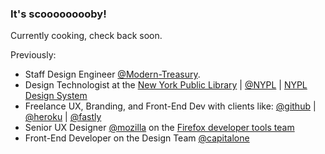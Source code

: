 ### It's scooooooooby!

Currently cooking, check back soon.

Previously:
- Staff Design Engineer [@Modern-Treasury](https://github.com/Modern-Treasury).
- Design Technologist at the [New York Public Library](https://www.nypl.org/) | [@NYPL](https://github.com/NYPL) | [NYPL Design System](https://github.com/NYPL/nypl-design-system)
- Freelance UX, Branding, and Front-End Dev with clients like: [@github](https://github.com/github) | [@heroku](https://github.com/heroku) | [@fastly](https://github.com/fastly) 
- Senior UX Designer [@mozilla](https://github.com/mozilla) on the [Firefox developer tools team](https://developer.mozilla.org/en-US/docs/Tools)
- Front-End Developer on the Design Team [@capitalone](https://github.com/capitalone)
